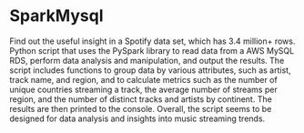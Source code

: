 # SparkMysql
Find out the useful insight in a Spotify data set, which has 3.4 million+ rows.
Python script that uses the PySpark library to read data from a AWS MySQL RDS, perform data analysis and manipulation, and output the results. The script includes functions to group data by various attributes, such as artist, track name, and region, and to calculate metrics such as the number of unique countries streaming a track, the average number of streams per region, and the number of distinct tracks and artists by continent. The results are then printed to the console. Overall, the script seems to be designed for data analysis and insights into music streaming trends.
